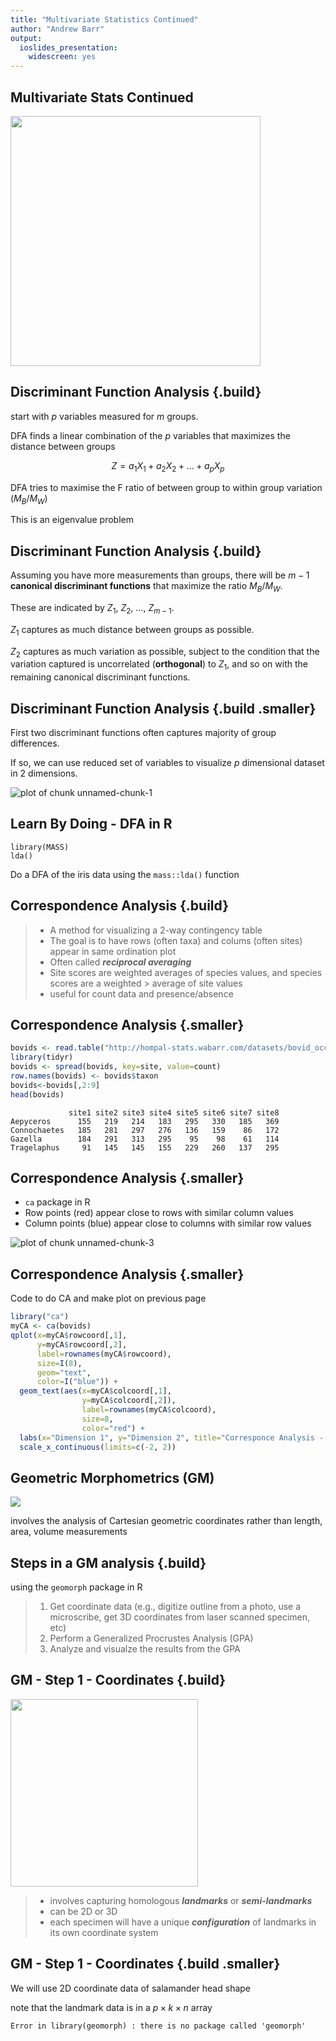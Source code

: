 ```yaml
---
title: "Multivariate Statistics Continued"
author: "Andrew Barr"
output: 
  ioslides_presentation:
    widescreen: yes
---
```

## Multivariate Stats Continued 

<img src="../../images/beaver_duck.jpg" height=400px>

## Discriminant Function Analysis {.build}

start with $p$ variables measured for $m$ groups.  

DFA finds a linear combination of the $p$ variables that maximizes the distance between groups

$$Z = a_1X_1 + a_2X_2 + ... + a_pX_p$$

DFA tries to maximise the F ratio of between group to within group variation ($M_B/M_W$)

This is an eigenvalue problem

## Discriminant Function Analysis {.build}


Assuming you have more measurements than groups, there will be $m - 1$ **canonical discriminant functions** that maximize the ratio $M_B/M_W$. 

These are indicated by $Z_1$, $Z_2$, $...$, $Z_{m-1}$.

$Z_1$ captures as much distance between groups as possible. 

$Z_2$ captures as much variation as possible, subject to the condition that the variation captured is uncorrelated (**orthogonal**) to $Z_1$, and so on with the remaining canonical discriminant functions. 

## Discriminant Function Analysis {.build .smaller}

First two discriminant functions often captures majority of group differences.  

If so, we can use  reduced set of variables to visualize $p$ dimensional dataset in 2 dimensions.



![plot of chunk unnamed-chunk-1](Multivariate_II_and_III-figure/unnamed-chunk-1-1.png)

## Learn By Doing - DFA in R

```{}
library(MASS)
lda()
```

Do a DFA of the iris data using the `mass::lda()` function


## Correspondence Analysis {.build}


> *  A method for visualizing a 2-way contingency table
> *  The goal is to have rows (often taxa) and colums (often sites) appear in same ordination plot
> *  Often called ***reciprocal averaging***
> *  Site scores are weighted averages of species values, and species scores are a weighted > average of site values
> *  useful for count data and presence/absence

## Correspondence Analysis {.smaller}


```r
bovids <- read.table("http://hompal-stats.wabarr.com/datasets/bovid_occurrences.txt", header=TRUE, sep="\t")
library(tidyr)
bovids <- spread(bovids, key=site, value=count)
row.names(bovids) <- bovids$taxon
bovids<-bovids[,2:9]
head(bovids)
```

```
             site1 site2 site3 site4 site5 site6 site7 site8
Aepyceros      155   219   214   183   295   330   185   369
Connochaetes   185   281   297   276   136   159    86   172
Gazella        184   291   313   295    95    98    61   114
Tragelaphus     91   145   145   155   229   260   137   295
```

## Correspondence Analysis {.smaller}

* `ca` package in R
*  Row points (red) appear close to rows with similar column values
*  Column points (blue) appear close to columns with similar row values

![plot of chunk unnamed-chunk-3](Multivariate_II_and_III-figure/unnamed-chunk-3-1.png)

## Correspondence Analysis {.smaller}

Code to do CA and make plot on previous page


```r
library("ca")
myCA <- ca(bovids)
qplot(x=myCA$rowcoord[,1], 
      y=myCA$rowcoord[,2], 
      label=rownames(myCA$rowcoord), 
      size=I(8), 
      geom="text", 
      color=I("blue")) + 
  geom_text(aes(x=myCA$colcoord[,1], 
                y=myCA$colcoord[,2]), 
                label=rownames(myCA$colcoord), 
                size=8, 
                color="red") + 
  labs(x="Dimension 1", y="Dimension 2", title="Corresponce Analysis - Bovid Abundances") + 
  scale_x_continuous(limits=c(-2, 2))
```


## Geometric Morphometrics (GM) 


<img src="../../images/GM_monkey_skull.jpg">

involves the analysis of Cartesian geometric coordinates rather than length, area, volume measurements

## Steps in a GM analysis {.build}

using the `geomorph` package in R

> 1.  Get coordinate data (e.g., digitize outline from a photo, use a microscribe, get 3D coordinates from laser scanned specimen, etc)
> 2.  Perform a Generalized Procrustes Analysis (GPA)
> 3.  Analyze and visualze the results from the GPA

## GM - Step 1 - Coordinates {.build}


<img src="../../images/landmarks_talus.png" height=300px>

> *  involves capturing homologous ***landmarks*** or ***semi-landmarks***
> *  can be 2D or 3D
> *  each specimen will have a unique ***configuration*** of landmarks in its own coordinate system

## GM - Step 1 - Coordinates {.build .smaller}

We will use 2D coordinate data of salamander head shape

note that the landmark data is in a $p \times k \times n$ array










```
Error in library(geomorph) : there is no package called 'geomorph'
```
